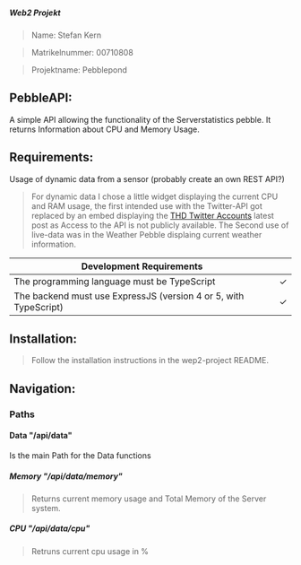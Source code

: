 ##### Web2 Projekt

> Name: Stefan Kern

> Matrikelnummer: 00710808

> Projektname: Pebblepond 

## PebbleAPI:

A simple API allowing the functionality of the Serverstatistics pebble. It returns Information about CPU and Memory Usage.

## Requirements:

Usage of dynamic data from a sensor (probably create an own REST API?)

> For dynamic data I chose a little widget displaying the current CPU and RAM usage, the first intended use with the Twitter-API got replaced by an embed displaying the [THD Twitter Accounts](https://twitter.com/th_deggendorf?lang=en) latest post as Access to the API is not publicly available. The Second use of live-data was in the Weather Pebble displaing current weather information.

| Development Requirements                                     |      |
| ------------------------------------------------------------ | ---- |
| The programming language must be TypeScript                  | ✓    |
| The backend must use ExpressJS (version 4 or 5, with TypeScript) | ✓    |

## Installation:

> Follow the installation instructions in the wep2-project README.

## Navigation:

### Paths

#### Data "/api/data"

Is the main Path for the Data functions

##### 	Memory "/api/data/memory"

> Returns current memory usage and Total Memory of the Server system.

##### 	CPU "/api/data/cpu"

> Retruns current cpu usage in %
